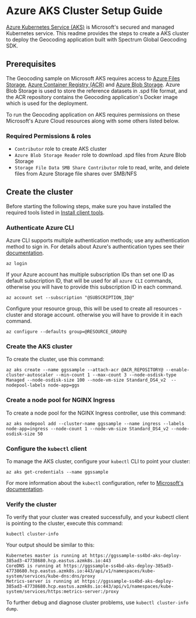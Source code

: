 # Azure AKS Cluster Setup Guide

[Azure Kubernetes Service (AKS)](https://azure.microsoft.com/en-in/services/kubernetes-service/) is Microsoft's secured and managed Kubernetes service. This readme provides the steps to create a AKS cluster to deploy the Geocoding application built with Spectrum Global Geocoding SDK. 

## Prerequisites
The Geocoding sample on Microsoft AKS requires access to [Azure Files Storage](https://azure.microsoft.com/en-in/services/storage/files/), [Azure Container Registry (ACR)](https://azure.microsoft.com/en-us/services/container-registry/) and [Azure Blob Storage](https://azure.microsoft.com/en-in/services/storage/blobs/). Azure Blob Storage is used to store the reference datasets in .spd file format, and the ACR repository contains the Geocoding application's Docker image which is used for the deployment. 

To run the Geocoding application on AKS requires permissions on these Microsoft's Azure Cloud resources along with some others listed below.

### Required Permissions & roles
 - `Contributor` role to create AKS cluster
 - `Azure Blob Storage Reader`  role to download .spd files from Azure Blob Storage
 - `Storage File Data SMB Share Contributor` role to read, write, and delete files from Azure Storage file shares over SMB/NFS

## Create the cluster
Before starting the following steps, make sure you have installed the required tools listed in [Install client tools](../../README.md).	

### Authenticate Azure CLI

Azure CLI supports multiple authentication methods; use any authentication method to sign in. For details about Azure's authentication types see their [documentation](https://docs.microsoft.com/en-us/cli/azure/authenticate-azure-cli).

``` 
az login 
``` 

If your Azure account has multiple subscription IDs than set one ID as default subscription ID, that will be used for all `azure CLI` commands, otherwise you will have to provide this subscription ID in each command.
```
az account set --subscription "@SUBSCRIPTION_ID@"
```
Configure your resource group, this will be used to create all resources - cluster and storage account. otherwise you will have to provide it in each command.
```
az configure --defaults group=@RESOURCE_GROUP@
```
### Create the AKS cluster
To create the cluster, use this command:   
``` 
az aks create --name ggssample --attach-acr @ACR_REPOSITORY@ --enable-cluster-autoscaler --min-count 1 --max-count 3 --node-osdisk-type Managed --node-osdisk-size 100 --node-vm-size Standard_DS4_v2  --nodepool-labels node-app=ggs
```  
  
### Create a node pool for NGINX Ingress
To create a node pool for the NGINX Ingress controller, use this command:
``` 
az aks nodepool add --cluster-name ggssample --name ingress --labels node-app=ingress --node-count 1 --node-vm-size Standard_DS4_v2 --node-osdisk-size 50
``` 

### Configure the `kubectl` client 
To manage the AKS cluster, configure your `kubectl` CLI  to point your cluster:
```
az aks get-credentials --name ggssample
``` 
For more information about the `kubectl` configuration, refer to [Microsoft's documentation](https://docs.microsoft.com/en-us/azure/aks/kubernetes-walkthrough).

### Verify the cluster 
To verify that your cluster was created successfully, and your kubectl client is pointing to the cluster, execute this command:

```
kubectl cluster-info
```
Your output should be similar to this:
```
Kubernetes master is running at https://ggssample-ss4bd-aks-deploy-385ad3-47738680.hcp.eastus.azmk8s.io:443
CoreDNS is running at https://ggssample-ss4bd-aks-deploy-385ad3-47738680.hcp.eastus.azmk8s.io:443/api/v1/namespaces/kube-system/services/kube-dns:dns/proxy
Metrics-server is running at https://ggssample-ss4bd-aks-deploy-385ad3-47738680.hcp.eastus.azmk8s.io:443/api/v1/namespaces/kube-system/services/https:metrics-server:/proxy   
```  

To further debug and diagnose cluster problems, use `kubectl cluster-info dump`.


